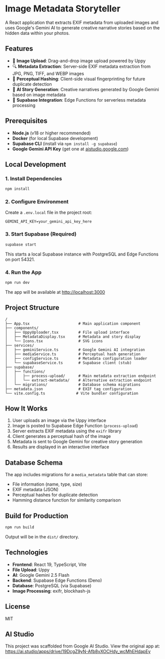 # Image Metadata Storyteller

A React application that extracts EXIF metadata from uploaded images and uses Google's Gemini AI to generate creative narrative stories based on the hidden data within your photos.

## Features

- 📸 **Image Upload**: Drag-and-drop image upload powered by Uppy
- 🔍 **Metadata Extraction**: Server-side EXIF metadata extraction from JPG, PNG, TIFF, and WEBP images
- 🎨 **Perceptual Hashing**: Client-side visual fingerprinting for future duplicate detection
- 🤖 **AI Story Generation**: Creative narratives generated by Google Gemini based on image metadata
- 💾 **Supabase Integration**: Edge Functions for serverless metadata processing

## Prerequisites

- **Node.js** (v18 or higher recommended)
- **Docker** (for local Supabase development)
- **Supabase CLI** (install via `npm install -g supabase`)
- **Google Gemini API Key** (get one at [aistudio.google.com](https://aistudio.google.com))

## Local Development

### 1. Install Dependencies
```bash
npm install
```

### 2. Configure Environment
Create a `.env.local` file in the project root:
```
GEMINI_API_KEY=your_gemini_api_key_here
```

### 3. Start Supabase (Required)
```bash
supabase start
```
This starts a local Supabase instance with PostgreSQL and Edge Functions on port 54321.

### 4. Run the App
```bash
npm run dev
```
The app will be available at [http://localhost:3000](http://localhost:3000)

## Project Structure

```
/
├── App.tsx                      # Main application component
├── components/
│   ├── UppyUploader.tsx         # File upload interface
│   ├── MetadataDisplay.tsx      # Metadata and story display
│   └── Icons.tsx                # SVG icons
├── services/
│   ├── geminiService.ts         # Google Gemini AI integration
│   ├── mediaService.ts          # Perceptual hash generation
│   ├── configService.ts         # Metadata configuration loader
│   └── supabaseService.ts       # Supabase client (stub)
├── supabase/
│   ├── functions/
│   │   ├── process-upload/      # Main metadata extraction endpoint
│   │   └── extract-metadata/    # Alternative extraction endpoint
│   └── migrations/              # Database schema migrations
├── metadata.json                # EXIF tag configuration
└── vite.config.ts              # Vite bundler configuration
```

## How It Works

1. User uploads an image via the Uppy interface
2. Image is posted to Supabase Edge Function (`process-upload`)
3. Server extracts EXIF metadata using the `exifr` library
4. Client generates a perceptual hash of the image
5. Metadata is sent to Google Gemini for creative story generation
6. Results are displayed in an interactive interface

## Database Schema

The app includes migrations for a `media_metadata` table that can store:
- File information (name, type, size)
- EXIF metadata (JSON)
- Perceptual hashes for duplicate detection
- Hamming distance function for similarity comparison

## Build for Production

```bash
npm run build
```
Output will be in the `dist/` directory.

## Technologies

- **Frontend**: React 19, TypeScript, Vite
- **File Upload**: Uppy
- **AI**: Google Gemini 2.5 Flash
- **Backend**: Supabase Edge Functions (Deno)
- **Database**: PostgreSQL (via Supabase)
- **Image Processing**: exifr, blockhash-js

## License

MIT

## AI Studio

This project was scaffolded from Google AI Studio. View the original app at: https://ai.studio/apps/drive/19DcgZ9yN-Afb8vXOCHdy_wcMhEHdapEy
